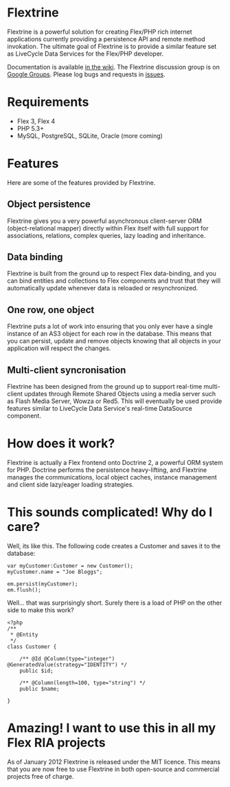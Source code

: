 # Flextrine

Flextrine is a powerful solution for creating Flex/PHP rich internet applications currently providing a persistence API and remote method invokation. The ultimate goal of Flextrine is to provide a similar feature set as LiveCycle Data Services for the Flex/PHP developer.

Documentation is available [in the wiki](https://github.com/ccapndave/flextrine/wiki).  The Flextrine discussion group is on [Google Groups](http://groups.google.com/group/flextrine).  Please log bugs and requests in [issues](https://github.com/ccapndave/flextrine/issues).

# Requirements
- Flex 3, Flex 4
- PHP 5.3+
- MySQL, PostgreSQL, SQLite, Oracle (more coming)

# Features

Here are some of the features provided by Flextrine.

## Object persistence
Flextrine gives you a very powerful asynchronous client-server ORM (object-relational mapper) directly within Flex itself with full support for associations, relations, complex queries, lazy loading and inheritance.

## Data binding
Flextrine is built from the ground up to respect Flex data-binding, and you can bind entities and collections to Flex components and trust that they will automatically update whenever data is reloaded or resynchronized.

## One row, one object
Flextrine puts a lot of work into ensuring that you only ever have a single instance of an AS3 object for each row in the database. This means that you can persist, update and remove objects knowing that all objects in your application will respect the changes.

## Multi-client syncronisation
Flextrine has been designed from the ground up to support real-time multi-client updates through Remote Shared Objects using a media server such as Flash Media Server, Wowza or Red5.  This will eventually be used provide features similar to LiveCycle Data Service's real-time DataSource component.

# How does it work?
Flextrine is actually a Flex frontend onto Doctrine 2, a powerful ORM system for PHP.  Doctrine performs the persistence heavy-lifting, and Flextrine manages the communications, local object caches, instance management and client side lazy/eager loading strategies.

# This sounds complicated! Why do I care?

Well, its like this. The following code creates a Customer and saves it to the database:

	var myCustomer:Customer = new Customer();
	myCustomer.name = "Joe Bloggs";

	em.persist(myCustomer);
	em.flush();

Well... that was surprisingly short. Surely there is a load of PHP on the other side to make this work?

	<?php
	/**
	 * @Entity
	 */
	class Customer {

		/** @Id @Column(type="integer") @GeneratedValue(strategy="IDENTITY") */
		public $id;

		/** @Column(length=100, type="string") */
		public $name;

	}

# Amazing!  I want to use this in all my Flex RIA projects

As of January 2012 Flextrine is released under the MIT licence.  This means that you are now free to use Flextrine in both open-source and commercial projects free of charge.